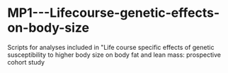 # MP1---Lifecourse-genetic-effects-on-body-size
Scripts for analyses included in "Life course specific effects of genetic susceptibility to higher body size on body fat and lean mass: prospective cohort study
